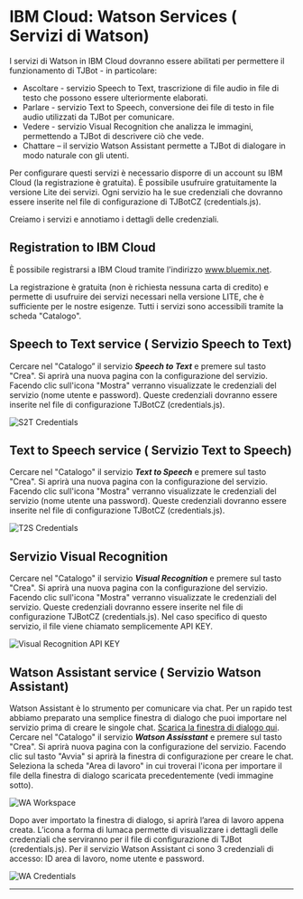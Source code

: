 # IBM Cloud: Watson Services ( Servizi di Watson)

I servizi di Watson in IBM Cloud dovranno essere abilitati per permettere il funzionamento di TJBot - in particolare: 

* Ascoltare - servizio Speech to Text,  trascrizione di file audio in file di testo che possono essere ulteriormente elaborati.
* Parlare - servizio Text to Speech, conversione dei file di testo in file audio utilizzati da TJBot per comunicare.
* Vedere - servizio Visual Recognition che analizza le immagini, permettendo a TJBot di descrivere ciò che vede.
* Chattare – il servizio Watson Assistant permette a TJBot di dialogare in modo naturale con gli utenti.

Per configurare questi servizi è necessario disporre di un account su IBM Cloud (la registrazione è gratuita). È possibile usufruire gratuitamente la versione Lite dei servizi. Ogni servizio ha le sue credenziali che dovranno essere inserite nel file di configurazione di TJBotCZ (credentials.js).

Creiamo i servizi e annotiamo i dettagli delle credenziali.

## Registration to IBM Cloud

È possibile registrarsi a IBM Cloud tramite l'indirizzo www.bluemix.net.

La registrazione è gratuita (non è richiesta nessuna carta di credito) e permette di usufruire dei servizi necessari nella versione LITE, che è sufficiente per le nostre esigenze. Tutti i servizi sono accessibili tramite la scheda "Catalogo".

## Speech to Text service ( Servizio Speech to Text)

Cercare nel "Catalogo” il servizio _**Speech to Text**_ e premere sul tasto "Crea". Si aprirà una nuova pagina con la configurazione del servizio. Facendo clic sull'icona "Mostra" verranno visualizzate le credenziali del servizio (nome utente e password). Queste credenziali dovranno essere inserite nel file di configurazione TJBotCZ (credentials.js).

![S2T Credentials](https://raw.githubusercontent.com/tjbotcz/manuals/master/images/s2t-credentials.png)

## Text to Speech service  ( Servizio Text to Speech) 

Cercare nel "Catalogo" il servizio _**Text to Speech**_ e premere sul tasto "Crea". Si aprirà una nuova pagina con la configurazione del servizio. Facendo clic sull'icona "Mostra" verranno visualizzate le credenziali del servizio (nome utente una password). Queste credenziali dovranno essere inserite nel file di configurazione TJBotCZ (credentials.js).

![T2S Credentials](https://raw.githubusercontent.com/tjbotcz/manuals/master/images/t2s-credentials.png)

## Servizio Visual Recognition

Cercare nel "Catalogo" il servizio _**Visual Recognition**_  e premere sul tasto "Crea". Si aprirà una nuova pagina con la configurazione del servizio. Facendo clic sull'icona "Mostra" verranno visualizzate le credenziali del servizio. Queste credenziali dovranno essere inserite nel file di configurazione TJBotCZ (credentials.js). Nel caso specifico di questo servizio, il file viene chiamato semplicemente API KEY.

![Visual Recognition API KEY](https://raw.githubusercontent.com/tjbotcz/manuals/master/images/visual-recognition-credentials.png)

## Watson Assistant service ( Servizio Watson Assistant)

Watson Assistant è lo strumento per comunicare via chat. Per un rapido test abbiamo preparato una semplice finestra di dialogo che puoi importare nel servizio prima di creare le singole chat. [Scarica la finestra di dialogo qui](https://drive.google.com/open?id=1-H3Tm_Le7OZP0Uzuw1moKFghC54GRycN). Cercare nel "Catalogo" il servizio _**Watson Assisstant**_ e premere sul tasto "Crea". Si aprirà nuova pagina con la configurazione del servizio. Facendo clic sul tasto "Avvia" si aprirà la finestra di configurazione per creare le chat. Seleziona la scheda "Area di lavoro" in cui troverai l'icona per importare il file della finestra di dialogo scaricata precedentemente (vedi immagine sotto).

![WA Workspace](https://raw.githubusercontent.com/tjbotcz/manuals/master/images/wa-workspace.png)

Dopo aver importato la finestra di dialogo, si aprirà l’area di lavoro appena creata. L’icona a forma di lumaca permette di visualizzare i dettagli delle credenziali che serviranno per il file di configurazione di TJBot (credentials.js). Per il servizio Watson Assistant ci sono 3 credenziali di accesso: ID area di lavoro, nome utente e password.

![WA Credentials](https://raw.githubusercontent.com/tjbotcz/manuals/master/images/wa-credentials.png)

---

